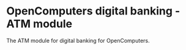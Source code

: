 # OpenComputers digital banking - ATM module
The ATM module for digital banking for OpenComputers.<br>